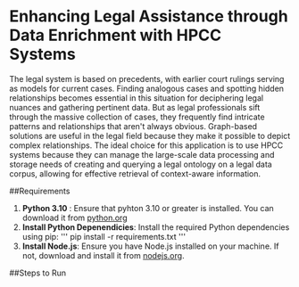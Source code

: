 # Enhancing Legal Assistance through Data Enrichment with HPCC Systems
The legal system is based on precedents, with earlier court rulings serving as models for 
current cases. Finding analogous cases and spotting hidden relationships becomes essential
in this situation for deciphering legal nuances and gathering pertinent data. But as legal
professionals sift through the massive collection of cases, they frequently find intricate
patterns and relationships that aren't always obvious. Graph-based solutions are useful in the
legal field because they make it possible to depict complex relationships. The ideal choice
for this application is to use HPCC systems because they can manage the large-scale data
processing and storage needs of creating and querying a legal ontology on a legal data
corpus, allowing for effective retrieval of context-aware information.

##Requirements

1. **Python 3.10** : Ensure that pyhton 3.10 or greater is installed. You can download it from [python.org](https://www.python.org/downloads)
2. **Install Python Depenendicies**:  Install the required Python dependencies using pip:
  ''' pip install -r requirements.txt '''
3. **Install Node.js**: Ensure you have Node.js installed on your machine. If not, download and install it from [nodejs.org](https://nodejs.org/en).

##Steps to Run 



